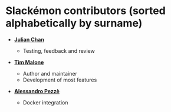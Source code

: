 Slackémon contributors (sorted alphabetically by surname)
=========================================================

* **[Julian Chan](https://github.com/juz501)**

  * Testing, feedback and review

* **[Tim Malone](https://github.com/tdmalone)**

  * Author and maintainer
  * Development of most features

* **[Alessandro Pezzè](https://github.com/Naramsim)**

  * Docker integration
